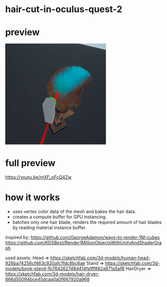 # hair-cut-in-oculus-quest-2

# preview
![](preview.gif) <br>

# full preview
https://youtu.be/mXF_oFcQ4Zw

# how it works
- uses vertex color data of the mesh and bakes the hair data.
- creates a compute buffer for GPU instancing.
- batches only one hair blade, renders the required amount of hair blades by reading material instance buffer.

inspired by;
 https://github.com/GeorgeAdamon/ways-to-render-1M-cubes
 https://github.com/KDSBest/Render1MillionObjectsWithUnityAndShaderGraph

used assets:
Head => https://sketchfab.com/3d-models/human-head-926ba74256cf463c920afc1fdc8bc6ae
Stand => https://sketchfab.com/3d-models/book-stand-fb784262748d414fa1ff882a871a5af8
HairDryer => https://sketchfab.com/3d-models/hair-dryer-866d55094bce45dcaa0a0f667920a968


